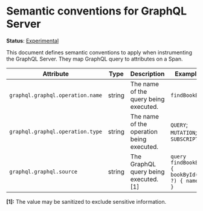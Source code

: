 # Semantic conventions for GraphQL Server

**Status**: [Experimental](../../../document-status.md)

This document defines semantic conventions to apply when instrumenting the GraphQL Server. They map GraphQL query to
attributes on a Span.

<!-- semconv graphql -->
| Attribute  | Type | Description  | Examples  | Required |
|---|---|---|---|---|
| `graphql.graphql.operation.name` | string | The name of the query being executed. | `findBookById` | No |
| `graphql.graphql.operation.type` | string | The name of the operation being executed. | `QUERY`; `MUTATION`; `SUBSCRIPTION` | No |
| `graphql.graphql.source` | string | The GraphQL query being executed. [1] | `query findBookById { bookById(id: ?) { name } }` | No |

**[1]:** The value may be sanitized to exclude sensitive information.
<!-- endsemconv -->
